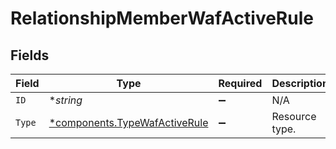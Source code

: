 # RelationshipMemberWafActiveRule


## Fields

| Field                                                                         | Type                                                                          | Required                                                                      | Description                                                                   | Example                                                                       |
| ----------------------------------------------------------------------------- | ----------------------------------------------------------------------------- | ----------------------------------------------------------------------------- | ----------------------------------------------------------------------------- | ----------------------------------------------------------------------------- |
| `ID`                                                                          | **string*                                                                     | :heavy_minus_sign:                                                            | N/A                                                                           | 3krg2uUGZzb2W9Euo4moOR                                                        |
| `Type`                                                                        | [*components.TypeWafActiveRule](../../models/components/typewafactiverule.md) | :heavy_minus_sign:                                                            | Resource type.                                                                |                                                                               |